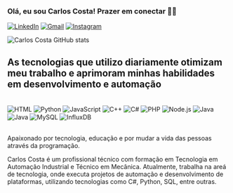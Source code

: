 
###  Olá, eu sou Carlos Costa! Prazer em conectar ✌🏾

[![LinkedIn](https://img.shields.io/badge/LinkedIn-0077B5?style=for-the-badge&logo=linkedin&logoColor=white)](https://www.linkedin.com/in/jos%C3%A9carlos97/)
[![Gmail](https://img.shields.io/badge/Gmail-D14836?style=for-the-badge&logo=gmail&logoColor=white)](https://mail.google.com/mail/u/0/?tab=rm&ogbl#inbox)
[![Instagram](https://img.shields.io/badge/Instagram-E4405F?style=for-the-badge&logo=instagram&logoColor=white)](https://www.instagram.com/costacarlos97/)

![Carlos Costa GitHub stats](https://github-readme-stats.vercel.app/api?username=costacarlos23_icons=true&theme=radical)

## As tecnologias que utilizo diariamente otimizam meu trabalho e aprimoram minhas habilidades em desenvolvimento e automação

<div style="display: inline_block"><br>
    <img align="center" aLt="HTML" src="https://img.shields.io/badge/HTML-239120?style=for-the-badge&logo=html5&logoColor=white">
    <img align="center" aLt="Python" src="https://img.shields.io/badge/Python-3776AB?style=for-the-badge&logo=python&logoColor=white">
    <img align="center" aLt="JavaScript" src="https://img.shields.io/badge/JavaScript-F7DF1E?style=for-the-badge&logo=javascript&logoColor=black">
    <img align="center" aLt="C++" src="https://img.shields.io/badge/C%2B%2B-00599C?style=for-the-badge&logo=c%2B%2B&logoColor=white">
    <img align="center" aLt="C#" src="https://img.shields.io/badge/C%23-239120?style=for-the-badge&logo=c-sharp&logoColor=white">
    <img align="center" aLt="PHP" src="https://img.shields.io/badge/PHP-777BB4?style=for-the-badge&logo=php&logoColor=white">
    <img align="center" aLt="Node.js" src="https://img.shields.io/badge/Node.js-43853D?style=for-the-badge&logo=node.js&logoColor=white">
    <img align="center" aLt="Java" src="https://img.shields.io/badge/Java-ED8B00?style=for-the-badge&logo=openjdk&logoColor=white">
    <img align="center" aLt="Java" src="https://img.shields.io/badge/Java-ED8B00?style=for-the-badge&logo=openjdk&logoColor=white">
    <img align="center" aLt="MySQL" src="https://img.shields.io/badge/MySQL-005C84?style=for-the-badge&logo=mysql&logoColor=white">
    <img align="center" aLt="InfluxDB" src="    https://img.shields.io/badge/InfluxDB-22ADF6?style=for-the-badge&logo=InfluxDB&logoColor=white">
<div><br/>

Apaixonado por tecnologia, educação e por mudar a vida das pessoas através da programação.

Carlos Costa é um profissional técnico com formação em Tecnologia em Automação Industrial e Técnico em Mecânica. Atualmente, trabalha na areá de tecnologia, onde executa projetos de automação e desenvolvimento de plataformas, utilizando tecnologias como C#, Python, SQL, entre outras.
